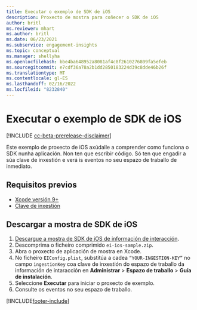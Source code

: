 ```yaml
---
title: Executar o exemplo de SDK de iOS
description: Proxecto de mostra para coñecer o SDK de iOS
author: britl
ms.reviewer: mhart
ms.author: britl
ms.date: 06/23/2021
ms.subservice: engagement-insights
ms.topic: conceptual
ms.manager: shellyha
ms.openlocfilehash: bbe4ba648952a8081af4c8f2610276809fa5efeb
ms.sourcegitcommit: e7cdf36a78a2b1dd2850183224d39c8dde46b26f
ms.translationtype: MT
ms.contentlocale: gl-ES
ms.lasthandoff: 02/16/2022
ms.locfileid: "8232840"
---
```

# <a name="run-the-ios-sdk-sample"></a>Executar o exemplo de SDK de iOS

[!INCLUDE [cc-beta-prerelease-disclaimer](includes/cc-beta-prerelease-disclaimer.md)]

Este exemplo de proxecto de iOS axúdalle a comprender como funciona o SDK nunha aplicación. Non ten que escribir código. Só ten que engadir a súa clave de inxestión e verá is eventos no seu espazo de traballo de inmediato.

## <a name="prerequisites"></a>Requisitos previos

- [Xcode versión 9+](https://developer.apple.com/xcode/downloads/)
- [Clave de inxestión](get-started-ios.md)

## <a name="download-the-ios-sdk-sample"></a>Descargar a mostra de SDK de iOS

1. [Descargue a mostra de SDK de iOS de información de interacción](https://download.pi.dynamics.com/sdk/EI-SDKs/ei-ios-sample.zip).
1. Descomprima o ficheiro comprimido `ei-ios-sample.zip`.
1. Abra o proxecto de aplicación de mostra en Xcode.
1. No ficheiro `EIConfig.plist`, substitúa a cadea `“YOUR-INGESTION-KEY”` no campo `ingestionKey` coa clave de inxestión do espazo de traballo da información de intaracción en **Administrar** > **Espazo de traballo** > **Guía de instalación**.
1. Seleccione **Executar** para iniciar o proxecto de exemplo.
1. Consulte os eventos no seu espazo de traballo.

[!INCLUDE[footer-include](../includes/footer-banner.md)]
